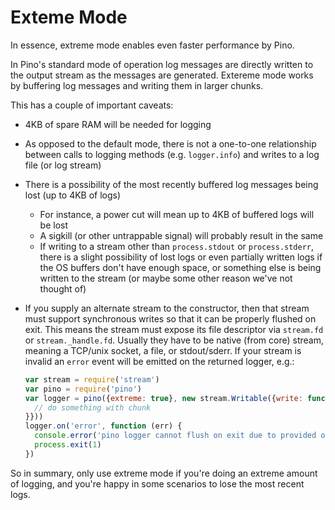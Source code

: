 # Exteme Mode

In essence, extreme mode enables even faster performance by Pino.

In Pino's standard mode of operation log messages are directly written to the
output stream as the messages are generated. Extereme mode works by buffering
log messages and writing them in larger chunks.

This has a couple of important caveats:

* 4KB of spare RAM will be needed for logging
* As opposed to the default mode, there is not a one-to-one relationship between
  calls to logging methods (e.g. `logger.info`) and writes to a log file (or log stream)
* There is a possibility of the most recently buffered log messages being lost
  (up to 4KB of logs)
  * For instance, a power cut will mean up to 4KB of buffered logs will be lost
  * A sigkill (or other untrappable signal) will probably result in the same
  * If writing to a stream other than `process.stdout` or `process.stderr`,
    there is a slight possibility of lost logs or even partially written logs if
    the OS buffers don't have enough space, or something else is being written
    to the stream (or maybe some other reason we've not thought of)
* If you supply an alternate stream to the constructor, then that stream must
  support synchronous writes so that it can be properly flushed on exit. This
  means the stream must expose its file descriptor via `stream.fd` or
  `stream._handle.fd`. Usually they have to be native (from core) stream,
  meaning a TCP/unix socket, a file, or stdout/sderr. If your stream is invalid
  an `error` event will be emitted on the returned logger, e.g.:

  ```js
  var stream = require('stream')
  var pino = require('pino')
  var logger = pino({extreme: true}, new stream.Writable({write: function (chunk) {
    // do something with chunk
  }}))
  logger.on('error', function (err) {
    console.error('pino logger cannot flush on exit due to provided output stream')
    process.exit(1)
  })
  ```

So in summary, only use extreme mode if you're doing an extreme amount of
logging, and you're happy in some scenarios to lose the most recent logs.